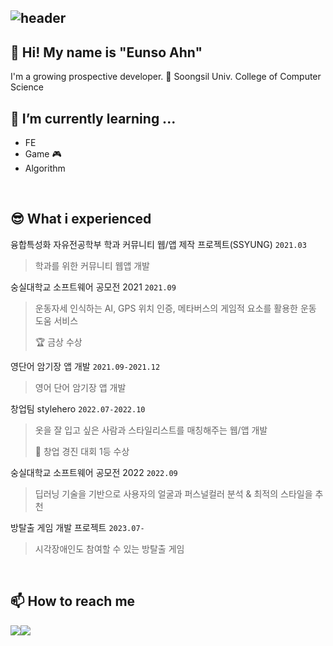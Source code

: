 
![header](https://capsule-render.vercel.app/api?type=waving&color=timeGradient&text=Welcome%20to%20EunsoA's%20GitHub%20👋&animation=twinkling&fontSize=35&fontAlignY=50&fontAlign=60&height=250)
---


## 🙂 Hi! My name is "Eunso Ahn"
I'm a growing prospective developer.
🏫 Soongsil Univ. College of Computer Science
<br>

## 🌱 I’m currently learning ...
- FE
- Game 🎮
- Algorithm
<br>

## 😎 What i experienced

융합특성화 자유전공학부 학과 커뮤니티 웹/앱 제작 프로젝트(SSYUNG) `2021.03`
> 학과를 위한 커뮤니티 웹앱 개발

숭실대학교 소프트웨어 공모전 2021 `2021.09`
> 운동자세 인식하는 AI, GPS 위치 인증, 메타버스의 게임적 요소를 활용한 운동 도움 서비스
>
>  🏆 금상 수상

영단어 암기장 앱 개발 `2021.09-2021.12`
> 영어 단어 암기장 앱 개발

창업팀 stylehero `2022.07-2022.10`
> 옷을 잘 입고 싶은 사람과 스타일리스트를 매칭해주는 웹/앱 개발
>
> 🥇 창업 경진 대회 1등 수상

숭실대학교 소프트웨어 공모전 2022 `2022.09`
> 딥러닝 기술을 기반으로 사용자의 얼굴과 퍼스널컬러 분석 & 최적의 스타일을 추천

방탈출 게임 개발 프로젝트 `2023.07-`
> 시각장애인도 참여할 수 있는 방탈출 게임
<br>

## 📫 How to reach me
<div style="display:flex; flex-direction:row;">
    <a href="https://www.instagram.com/12.6.mhz/">
        <img src="https://img.shields.io/badge/Instagram-E4405F?style=for-the-badge&logo=Instagram&logoColor=white"> 
    </a>
    <a href="mailto:eunsoa0310@gmail.com">
        <img src="https://img.shields.io/badge/Gmail-EA4335?style=for-the-badge&logo=Gmail&logoColor=white"> 
    </a>
</div><br>

<!--
**eunsoA/eunsoA** is a ✨ _special_ ✨ repository because its `README.md` (this file) appears on your GitHub profile.

Here are some ideas to get you started:

- 🔭 I’m currently working on ...
- 🌱 I’m currently learning ...
- 👯 I’m looking to collaborate on ...
- 🤔 I’m looking for help with ...
- 💬 Ask me about ...
- 📫 How to reach me: ...
- 😄 Pronouns: ...
- ⚡ Fun fact: ...
-->
